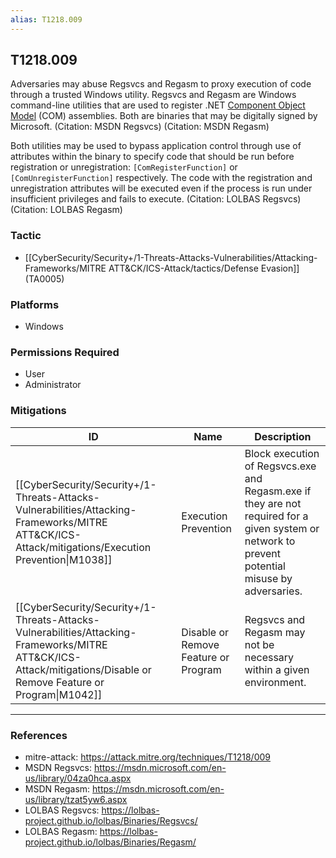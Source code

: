 ```yaml
---
alias: T1218.009
---
```


## T1218.009

Adversaries may abuse Regsvcs and Regasm to proxy execution of code through a trusted Windows utility. Regsvcs and Regasm are Windows command-line utilities that are used to register .NET [Component Object Model](https://attack.mitre.org/techniques/T1559/001) (COM) assemblies. Both are binaries that may be digitally signed by Microsoft. (Citation: MSDN Regsvcs) (Citation: MSDN Regasm)

Both utilities may be used to bypass application control through use of attributes within the binary to specify code that should be run before registration or unregistration: <code>[ComRegisterFunction]</code> or <code>[ComUnregisterFunction]</code> respectively. The code with the registration and unregistration attributes will be executed even if the process is run under insufficient privileges and fails to execute. (Citation: LOLBAS Regsvcs)(Citation: LOLBAS Regasm)


### Tactic
- [[CyberSecurity/Security+/1-Threats-Attacks-Vulnerabilities/Attacking-Frameworks/MITRE ATT&CK/ICS-Attack/tactics/Defense Evasion]] (TA0005)

### Platforms
- Windows

### Permissions Required
- User
- Administrator

### Mitigations

| ID | Name | Description |
| --- | --- | --- |
| [[CyberSecurity/Security+/1-Threats-Attacks-Vulnerabilities/Attacking-Frameworks/MITRE ATT&CK/ICS-Attack/mitigations/Execution Prevention\|M1038]] | Execution Prevention | Block execution of Regsvcs.exe and Regasm.exe if they are not required for a given system or network to prevent potential misuse by adversaries. |
| [[CyberSecurity/Security+/1-Threats-Attacks-Vulnerabilities/Attacking-Frameworks/MITRE ATT&CK/ICS-Attack/mitigations/Disable or Remove Feature or Program\|M1042]] | Disable or Remove Feature or Program | Regsvcs and Regasm may not be necessary within a given environment. |


---
### References

- mitre-attack: https://attack.mitre.org/techniques/T1218/009
- MSDN Regsvcs: https://msdn.microsoft.com/en-us/library/04za0hca.aspx
- MSDN Regasm: https://msdn.microsoft.com/en-us/library/tzat5yw6.aspx
- LOLBAS Regsvcs: https://lolbas-project.github.io/lolbas/Binaries/Regsvcs/
- LOLBAS Regasm: https://lolbas-project.github.io/lolbas/Binaries/Regasm/
